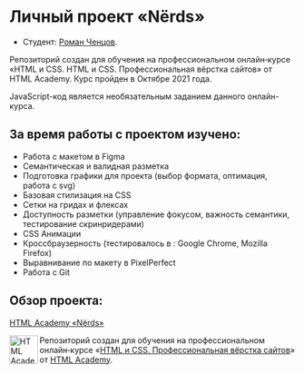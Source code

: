 <h1>Личный проект «Nёrds»</h1>

* Студент: [Роман Ченцов](https://htmlacademy.ru/profile/id1192285).

<p>Репозиторий создан для обучения на профессиональном онлайн‑курсе «HTML и CSS. HTML и CSS. Профессиональная вёрстка сайтов» от HTML Academy. Курс пройден в Октябре 2021 года.</p>

<p>JavaScript-код является необязательным заданием данного онлайн-курса.</p>

<h2>За время работы с проектом изучено:</h2>
<ul>
  <li>Работа с макетом в Figma</li>
  <li>Семантическая и валидная разметка</li>
  <li>Подготовка графики для проекта (выбор формата, оптимация, работа с svg)</li>
  <li>Базовая стилизация на CSS</li>
  <li>Сетки на гридах и флексах</li>
  <li>Доступность разметки (управление фокусом, важность семантики, тестирование скринридерами)</li>
  <li>CSS Анимации</li>
  <li>Кроссбраузерность (тестировалось в : Google Chrome, Mozilla Firefox)</li>
  <li>Выравнивание по макету в PixelPerfect</li>
  <li>Работа с Git</li>
</ul>

<h2>Обзор проекта:</h2>
<p><a href="https://core2-0.github.io/HTML-Academy_Nerds/index.html" target="_blank">HTML Academy «Nёrds»</a></p>

<a href="https://htmlacademy.ru/intensive/adaptive"><img align="left" width="50" height="50" alt="HTML Academy" src="https://up.htmlacademy.ru/static/img/intensive/adaptive/logo-for-github-2.png"></a>

Репозиторий создан для обучения на профессиональном онлайн‑курсе «[HTML и CSS. Профессиональная вёрстка сайтов](https://htmlacademy.ru/intensive/htmlcss)» от [HTML Academy](https://htmlacademy.ru).

[check-image]: https://github.com/htmlacademy-adaptive/{{userId}}-{{projectName}}/workflows/Project%20check/badge.svg?branch=master
[check-url]: https://github.com/htmlacademy-adaptive/{{userId}}-{{projectName}}/actions
